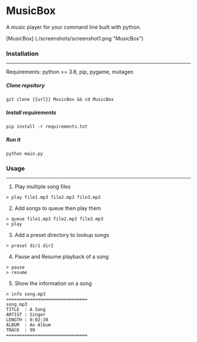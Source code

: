 # MusicBox
A music player for your command line built with python.

[MusicBox] (./screenshots/screenshot1.png "MusicBox")
### Installation
___
Requirements: python >= 3.8, pip, pygame, mutagen
##### Clone repsitory
```
git clone {{url}} MusicBox && cd MusicBox
```
##### Install requirements
```
pip install -r requirements.txt
```
##### Run it
```
python main.py
```

### Usage
___
1. Play multiple song files
```
> play file1.mp3 file2.mp3 file3.mp3
```
2. Add songs to queue then play them
```
> queue file1.mp3 file2.mp3 file3.mp3
> play
```
3. Add a preset directory to lookup songs
```
> preset dir1 dir2
```
4. Pause and Resume playback of a song
```
> pause
> resume
```
5. Show the information on a song
```
> info song.mp3
===============================
song.mp3
TITLE  : A Song
ARTIST : Singer
LENGTH : 0:02:30
ALBUM  : An Album
TRACK  : 99
===============================
```
